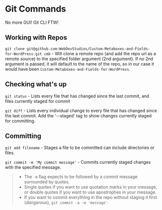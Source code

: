 Git Commands
====

No more GUI! Git CLI FTW!

Working with Repos
----

`git clone git@github.com:WebDevStudios/Custom-Metaboxes-and-Fields-for-WordPress.git cmb` - Will clone a remote repo (and add the repo url as a remote source) to the specified folder argument (2nd argument). If no 2nd argument is passed, it will default to the name of the repo, so in our case it would have been `Custom-Metaboxes-and-Fields-for-WordPress`.

Checking what's up
----

`git status` - Lists every file that has changed since the last commit, and files currently staged for commit

`git diff` - Lists every individual change to every file that has changed since the last commit. Add the '--staged' tag to show changes currently staged for committing.

Committing
----

`git add filename` - Stages a file to be committed can include directories or files.

`git commit -m 'My commit message'` - Commits currently staged changes with the specified message.  

> * The `-m` flag expects to be followed by a commit message surrounded by quotes.
> * Single quotes if you want to use quotation marks in your message, or double quotes if you want to use apostrophes in your message.
> * If you want to commit everything in the repo without staging it first (_dangerous_), `git commit -a -m 'message'`.
